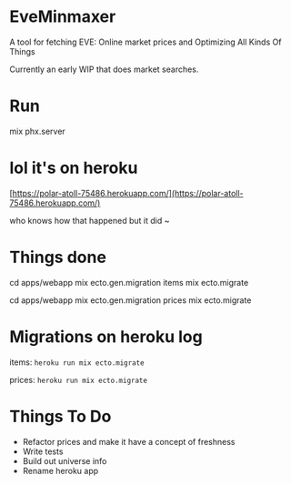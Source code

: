 # EveMinmaxer

A tool for fetching EVE: Online market prices and Optimizing All Kinds Of Things

Currently an early WIP that does market searches.

# Run

mix phx.server

# lol it's on heroku

[https://polar-atoll-75486.herokuapp.com/](https://polar-atoll-75486.herokuapp.com/)

who knows how that happened but it did ~

# Things done

cd apps/webapp
mix ecto.gen.migration items
mix ecto.migrate

cd apps/webapp
mix ecto.gen.migration prices
mix ecto.migrate

# Migrations on heroku log

items:
`heroku run mix ecto.migrate`

prices:
`heroku run mix ecto.migrate`

# Things To Do

* Refactor prices and make it have a concept of freshness
* Write tests
* Build out universe info
* Rename heroku app

